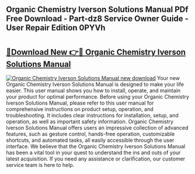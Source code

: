 ## Organic Chemistry Iverson Solutions Manual PDf Free Download - Part-dz8 Service Owner Guide - User Repair Edition 0PYVh

# <h2><a href="http://bc77051.oget.top/?id=Organic+Chemistry+Iverson+Solutions+Manual">🔗Download New 👉🔴 Organic Chemistry Iverson Solutions Manual</a></h2>

[![Organic Chemistry Iverson Solutions Manual new download](https://i.imgur.com/5g1atiW.png)](http://bc77051.oget.top/?id=Organic+Chemistry+Iverson+Solutions+Manual)
Your new Organic Chemistry Iverson Solutions Manual is designed to make your life easier. This user manual shows you how to install, operate, and maintain your product for optimal performance. Before using your Organic Chemistry Iverson Solutions Manual, please refer to this user manual for comprehensive instructions on product setup, operation, and troubleshooting. It includes clear instructions for installation, setup, and operation, as well as important safety information. Organic Chemistry Iverson Solutions Manual offers users an impressive collection of advanced features, such as gesture control, hands-free operation, customizable shortcuts, and automated tasks, all easily accessible through the user interface. We believe that the Organic Chemistry Iverson Solutions Manual has been a vital tool in your quest to understand the ins and outs of your latest acquisition. If you need any assistance or clarification, our customer service team is here to help.
